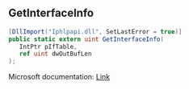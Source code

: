 ## GetInterfaceInfo

```csharp
[DllImport("Iphlpapi.dll", SetLastError = true)]
public static extern uint GetInterfaceInfo(
   IntPtr pIfTable,
   ref uint dwOutBufLen
);
```

Microsoft documentation: [Link](https://docs.microsoft.com/en-us/windows/win32/api/iphlpapi/nf-iphlpapi-getinterfaceinfo)
